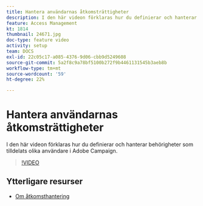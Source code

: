 ```yaml
---
title: Hantera användarnas åtkomsträttigheter
description: I den här videon förklaras hur du definierar och hanterar behörigheter som tilldelats olika användare i Adobe Campaign.
feature: Access Management
kt: 1814
thumbnail: 24671.jpg
doc-type: feature video
activity: setup
team: DOCS
exl-id: 22c05c17-a085-4376-9d06-cbb9d5249608
source-git-commit: 5a2f8c9a78bf5100b272f9b4461131545b3aeb8b
workflow-type: tm+mt
source-wordcount: '59'
ht-degree: 22%

---
```


# Hantera användarnas åtkomsträttigheter

I den här videon förklaras hur du definierar och hanterar behörigheter som tilldelats olika användare i Adobe Campaign.

>[!VIDEO](https://video.tv.adobe.com/v/24671?quality=12)

## Ytterligare resurser

* [Om åtkomsthantering](https://experienceleague.adobe.com/docs/campaign-standard/using/administrating/users-and-security/about-access-management.html?lang=en)
